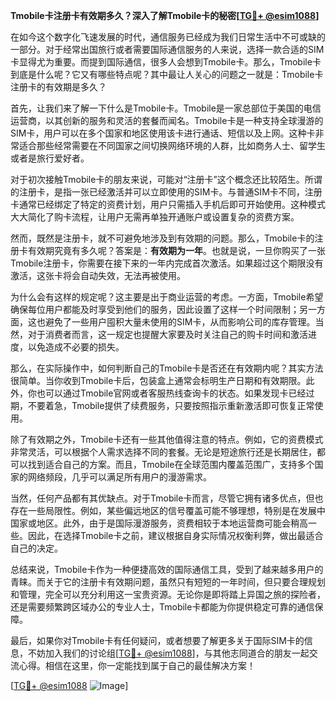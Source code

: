 **Tmobile卡注册卡有效期多久？深入了解Tmobile卡的秘密[[TG💪+ @esim1088](https://t.me/s/esim1088)]**

在如今这个数字化飞速发展的时代，通信服务已经成为我们日常生活中不可或缺的一部分。对于经常出国旅行或者需要国际通信服务的人来说，选择一款合适的SIM卡显得尤为重要。而提到国际通信，很多人会想到Tmobile卡。那么，Tmobile卡到底是什么呢？它又有哪些特点呢？其中最让人关心的问题之一就是：Tmobile卡注册卡的有效期是多久？

首先，让我们来了解一下什么是Tmobile卡。Tmobile是一家总部位于美国的电信运营商，以其创新的服务和灵活的套餐而闻名。Tmobile卡是一种支持全球漫游的SIM卡，用户可以在多个国家和地区使用该卡进行通话、短信以及上网。这种卡非常适合那些经常需要在不同国家之间切换网络环境的人群，比如商务人士、留学生或者是旅行爱好者。

对于初次接触Tmobile卡的朋友来说，可能对“注册卡”这个概念还比较陌生。所谓的注册卡，是指一张已经激活并可以立即使用的SIM卡。与普通SIM卡不同，注册卡通常已经绑定了特定的资费计划，用户只需插入手机后即可开始使用。这种模式大大简化了购卡流程，让用户无需再单独开通账户或设置复杂的资费方案。

然而，既然是注册卡，就不可避免地涉及到有效期的问题。那么，Tmobile卡的注册卡有效期究竟有多久呢？答案是：**有效期为一年**。也就是说，一旦你购买了一张Tmobile注册卡，你需要在接下来的一年内完成首次激活。如果超过这个期限没有激活，这张卡将会自动失效，无法再被使用。

为什么会有这样的规定呢？这主要是出于商业运营的考虑。一方面，Tmobile希望确保每位用户都能及时享受到他们的服务，因此设置了这样一个时间限制；另一方面，这也避免了一些用户囤积大量未使用的SIM卡，从而影响公司的库存管理。当然，对于消费者而言，这一规定也提醒大家要及时关注自己的购卡时间和激活进度，以免造成不必要的损失。

那么，在实际操作中，如何判断自己的Tmobile卡是否还在有效期内呢？其实方法很简单。当你收到Tmobile卡后，包装盒上通常会标明生产日期和有效期限。此外，你也可以通过Tmobile官网或者客服热线查询卡的状态。如果发现卡已经过期，不要着急，Tmobile提供了续费服务，只要按照指示重新激活即可恢复正常使用。

除了有效期之外，Tmobile卡还有一些其他值得注意的特点。例如，它的资费模式非常灵活，可以根据个人需求选择不同的套餐。无论是短途旅行还是长期居住，都可以找到适合自己的方案。而且，Tmobile在全球范围内覆盖范围广，支持多个国家的网络频段，几乎可以满足所有用户的漫游需求。

当然，任何产品都有其优缺点。对于Tmobile卡而言，尽管它拥有诸多优点，但也存在一些局限性。例如，某些偏远地区的信号覆盖可能不够理想，特别是在发展中国家或地区。此外，由于是国际漫游服务，资费相较于本地运营商可能会稍高一些。因此，在选择Tmobile卡之前，建议根据自身实际情况权衡利弊，做出最适合自己的决定。

总结来说，Tmobile卡作为一种便捷高效的国际通信工具，受到了越来越多用户的青睐。而关于它的注册卡有效期问题，虽然只有短短的一年时间，但只要合理规划和管理，完全可以充分利用这一宝贵资源。无论你是即将踏上异国之旅的探险者，还是需要频繁跨区域办公的专业人士，Tmobile卡都能为你提供稳定可靠的通信保障。

最后，如果你对Tmobile卡有任何疑问，或者想要了解更多关于国际SIM卡的信息，不妨加入我们的讨论组[[TG💪+ @esim1088](https://t.me/s/esim1088)]，与其他志同道合的朋友一起交流心得。相信在这里，你一定能找到属于自己的最佳解决方案！

[[TG💪+ @esim1088](https://t.me/s/esim1088) ![Image](https://i.postimg.cc/4NQfJmqS/Snipaste-2025-05-13-00-14-12.png)]